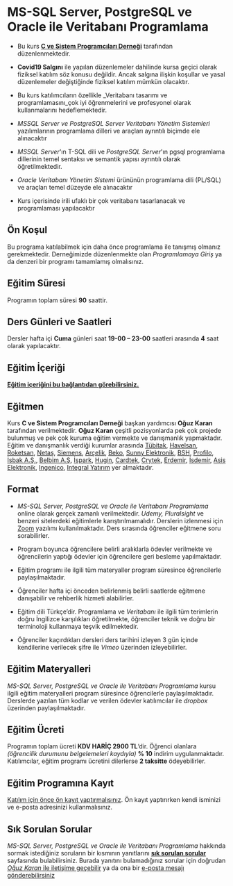 # MS-SQL Server, PostgreSQL ve Oracle ile Veritabanı Programlama

+ Bu kurs [__C ve Sistem Programcıları Derneği__](htpp://www.csystem.org) tarafından düzenlenmektedir. 

+ __Covid19 Salgını__ ile yapılan düzenlemeler dahilinde kursa geçici olarak fiziksel katılım söz konusu değildir. Ancak salgına ilişkin koşullar ve yasal düzenlemeler değiştiğinde fiziksel katılım mümkün olacaktır.

+ Bu kurs katılımcıların özellikle _Veritabanı tasarımı ve programlamasını_çok iyi öğrenmelerini ve profesyonel olarak kullanmalarını hedeflemektedir.

+ _MSSQL Server ve PostgreSQL Server Veritabanı Yönetim Sistemleri_ yazılımlarının programlama dilleri ve araçları ayrıntılı biçimde ele alınacaktır

+ _MSSQL Server_'ın T-SQL dili ve _PostgreSQL Server_'ın pgsql programlama dillerinin temel sentaksı ve semantik yapısı ayrıntılı olarak öğretilmektedir.

+ _Oracle  Veritabanı Yönetim Sistemi_ ürününün programlama dili (PL/SQL) ve araçları temel düzeyde ele alınacaktır

+ Kurs içerisinde irili ufaklı bir çok veritabanı tasarlanacak ve programlaması yapılacaktır

## Ön Koşul
Bu programa katılabilmek için daha önce programlama ile tanışmış olmanız gerekmektedir. Derneğimizde düzenlenmekte olan _Programlamaya Giriş_ ya da denzeri bir programı tamamlamış olmalısınız.

## Eğitim Süresi
Programın toplam süresi __90__ saattir. 

## Ders Günleri ve Saatleri
Dersler hafta içi __Cuma__ günleri saat __19-00 – 23-00__ saatleri arasında __4__ saat olarak yapılacaktır.


## Eğitim İçeriği
[__Eğitim içeriğini bu bağlantıdan görebilirsiniz.__](https://github.com/CSD-1993/MSSQL_Server_PostgreSQL_ve_Oracle_ile_Veritabani_Programlama/blob/master/kurs_icerigi.md)

## Eğitmen
Kurs __C ve Sistem Programcıları Derneği__ başkan yardımcısı __Oğuz Karan__ tarafından verilmektedir. 
__Oğuz Karan__ çeşitli pozisyonlarda pek çok projede bulunmuş ve pek çok kuruma eğitim vermekte ve danışmanlık yapmaktadır. 
Eğitim ve danışmanlık verdiği kurumlar arasında 
[Tübitak](https://www.tubitak.gov.tr/), 
[Havelsan](https://www.havelsan.com.tr/), 
[Roketsan](http://www.roketsan.com.tr/),
[Netaş](http://www.netas.com.tr/ana-sayfa/),
[Siemens](https://www.siemens-home.bsh-group.com/tr/),
[Arçelik](https://www.arcelik.com.tr/),
[Beko](https://www.beko.com.tr/),
[Sunny Elektronik](https://www.sunny.com.tr/),
[BSH](https://www.bsh-group.com/tr/),
[Profilo](https://www.profilo.com/),
[İsbak A.Ş.](https://www.ibb.istanbul/CorporateUnit/Detail/164),
[Belbim A.Ş](https://www.ibb.istanbul/CorporateUnit/Detail/156),
[İspark](https://ispark.istanbul/),
[Hugin](http://hugin.com.tr/tr/home),
[Cardtek](https://www.paycore.com/),
[Crytek](https://www.crytek.com/),
[Erdemir](https://www.erdemir.com.tr/),
[İsdemir](https://www.isdemir.com.tr/),
[Asis Elektronik](https://www.asiselektronik.com.tr/),
[Ingenico](https://www.ingenico.com.tr/), 
[Integral Yatırım](https://www.integralyatirim.com.tr/) yer almaktadır.

## Format
+ *MS-SQL Server, PostgreSQL ve Oracle ile Veritabanı Programlama* online olarak gerçek zamanlı verilmektedir. _Udemy, Pluralsight_ ve benzeri sitelerdeki eğitimlerle karıştırılmamalıdır. Derslerin izlenmesi için [Zoom](https://zoom.us/) yazılımı kullanılmaktadır. Ders sırasında öğrenciler eğitmene soru sorabilirler.

+ Program boyunca öğrencilere belirli aralıklarla ödevler verilmekte ve öğrencilerin yaptığı ödevler için öğrencilere geri besleme yapılmaktadır.

+ Eğitim programı ile ilgili tüm materyaller program süresince öğrencilerle paylaşılmaktadır.

+ Öğrenciler hafta içi önceden belirlenmiş belirli saatlerde eğitmene danışabilir ve rehberlik hizmeti alabilirler.

+ Eğitim dili Türkçe’dir. Programlama ve _Veritabanı_ ile ilgili tüm terimlerin doğru İngilizce karşılıkları öğretilmekte, öğrenciler teknik ve doğru bir terminoloji kullanmaya teşvik edilmektedir.

+ Öğrenciler kaçırdıkları dersleri ders tarihini izleyen 3 gün içinde kendilerine verilecek şifre ile _Vimeo_ üzerinden izleyebilirler.

## Eğitim Materyalleri
_MS-SQL Server, PostgreSQL ve Oracle ile Veritabanı Programlama_ kursu ilgili eğitim materyalleri program süresince öğrencilerle paylaşılmaktadır. Derslerde yazılan tüm kodlar ve verilen ödevler katılımcılar ile _dropbox_ üzerinden paylaşılmaktadır.

## Eğitim Ücreti
Programın toplam ücreti **KDV HARİÇ 2900 TL**‘dir. Öğrenci olanlara _(öğrencilik durumunu belgelemeleri kaydıyla)_ __% 10__ indirim uygulanmaktadır. Katılımcılar, eğitim programı ücretini dilerlerse __2 taksitte__ ödeyebilirler.

## Eğitim Programına Kayıt
[Katılım için önce ön kayıt yaptırmalısınız](https://us02web.zoom.us/meeting/register/tZcvd-qsqzItGNGRD5SqPwReLxvAx28fYf4T). Ön kayıt yaptırırken kendi isminizi ve e-posta adresinizi kullanmalısınız.

## Sık Sorulan Sorular
_MS-SQL Server, PostgreSQL ve Oracle ile Veritabanı Programlama_ hakkında sormak istediğiniz soruların bir kısmının yanıtlarını [__sık sorulan sorular__](https://github.com/CSD-1993/MSSQL_Server_PostgreSQL_ve_Oracle_ile_Veritabani_Programlama/blob/master/sss.md) sayfasında bulabilirsiniz. Burada yanıtını bulamadığınız sorular için doğrudan [_Oğuz Karan_ ile iletişime geçebilir](https://www.linkedin.com/in/o%C4%9Fuz-karan-28664b2b/) ya da ona bir [e-posta mesajı gönderebilirsiniz](mailto:oguzkaran@csystem.org)
